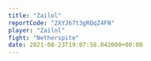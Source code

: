 ```yaml
---
title: "Zailol"
reportCode: "2XYJ67t3gRQqZ4FN"
player: "Zailol"
fight: "Netherspite"
date: 2021-08-23T19:07:58.042000+00:00
---
```


